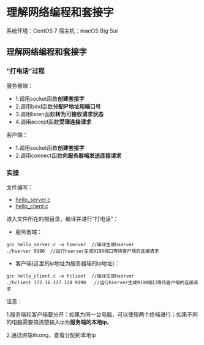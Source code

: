 # 理解网络编程和套接字

系统环境：CentOS 7
宿主机：macOS Big Sur 

## 理解网络编程和套接字

### “打电话”过程
服务器端：
* 1.调用socket函数**创建套接字**
* 2.调用bind函数**分配IP地址和端口号**
* 3.调用listen函数**转为可接收请求状态**
* 4.调用accept函数**受理连接请求**

客户端：
* 1.调用socket函数**创建套接字**
* 2.调用connect函数**向服务器端发送连接请求**

### 实操

文件编写：
* [hello_server.c]()
* [hello_client.c]()

进入文件所在的根目录，编译并进行“打电话”：
* 服务器端：
```shell
gcc hello_server.c -o hserver  //编译生成hserver
./hserver 9190  //运行hserver生成9190端口等待客户端的连接请求
```
* 客户端(这里的ip地址为服务器端的ip地址)：
```shell
gcc hello_client.c -o hclient  //编译生成hserver
./hclient 172.16.127.128 9190   //运行hserver生成9190端口等待客户端的连接请求
```

注意：

1.服务端和客户端要分开：如果为同一台电脑，可以使用两个终端进行；如果不同的电脑需要搞清楚输入ip为**服务端的本地ip**。

2.通过终端ifcong，查看分配的本地ip